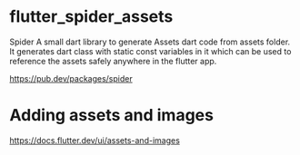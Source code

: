 # flutter_spider_assets
Spider
A small dart library to generate Assets dart code from assets folder. 
It generates dart class with static const variables in it which can be used to reference the assets safely anywhere in the flutter app.

https://pub.dev/packages/spider


# Adding assets and images

https://docs.flutter.dev/ui/assets-and-images

